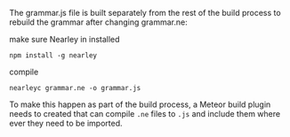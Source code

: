 The grammar.js file is built separately from the rest of the build process
to rebuild the grammar after changing grammar.ne:

make sure Nearley in installed

`npm install -g nearley`

compile

`nearleyc grammar.ne -o grammar.js`

To make this happen as part of the build process, a Meteor build plugin needs to
created that can compile `.ne` files to `.js` and include them where ever
they need to be imported.
